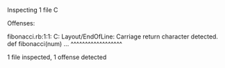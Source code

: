 Inspecting 1 file
C

Offenses:

fibonacci.rb:1:1: C: Layout/EndOfLine: Carriage return character detected.
def fibonacci(num) ...
^^^^^^^^^^^^^^^^^^

1 file inspected, 1 offense detected
